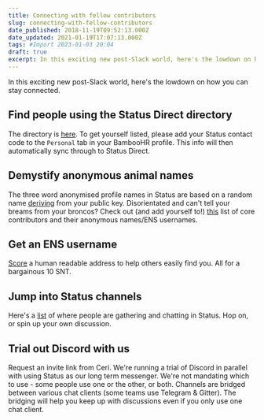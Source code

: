 ```yaml
---
title: Connecting with fellow contributors
slug: connecting-with-fellow-contributors
date_published: 2018-11-19T09:52:13.000Z
date_updated: 2021-01-19T17:07:13.000Z
tags: #Import 2023-01-03 20:04
draft: true
excerpt: In this exciting new post-Slack world, here's the lowdown on how you can stay connected.
---
```


In this exciting new post-Slack world, here's the lowdown on how you can stay connected.

## Find people using the Status Direct directory

The directory is [here](__GHOST_URL__/status-direct/). To get yourself listed, please add your Status contact code to the `Personal` tab in your BambooHR profile. This info will then automatically sync through to Status Direct.

## Demystify anonymous animal names

The three word anonymised profile names in Status are based on a random name [deriving](https://discuss.status.im/t/choosing-a-unique-three-word-name/613) from your public key. Disorientated and can't tell your breams from your broncos? Check out (and add yourself to!) [this](https://notes.status.im/Zt0Lo2r8R9S7pZC1PLn06A) list of core contributors and their anonymous names/ENS usernames.

## Get an ENS username

[Score](https://our.status.im/ethereum-name-service-now-available-in-status/) a human readable address to help others easily find you. All for a bargainous 10 SNT.

## Jump into Status channels

Here's a [list](https://notes.status.im/status-channels) of where people are gathering and chatting in Status. Hop on, or spin up your own discussion.

## Trial out Discord with us

Request an invite link from Ceri. We're running a trial of Discord in parallel with using Status as our long term messenger. We're not mandating which to use - some people use one or the other, or both. Channels are bridged between various chat clients (some teams use Telegram & Gitter). The bridging will help you keep up with discussions even if you only use one chat client.
